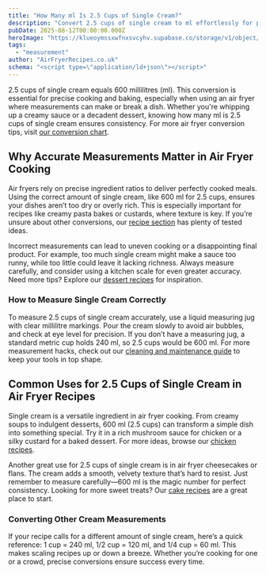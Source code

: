 ```yaml
---
title: "How Many ml Is 2.5 Cups of Single Cream?"
description: "Convert 2.5 cups of single cream to ml effortlessly for perfect baking and cooking results every time."
pubDate: 2025-08-12T00:00:00.000Z
heroImage: "https://klueoymssxwfnxsvcyhv.supabase.co/storage/v1/object/public/md/how-many-ml-is-2-5-cups-of-single-cream-8bd33532.webp"
tags:
  - "measurement"
author: "AirFryerRecipes.co.uk"
schema: "<script type=\"application/ld+json\"></script>"
---
```


<p>2.5 cups of single cream equals 600 millilitres (ml). This conversion is essential for precise cooking and baking, especially when using an air fryer where measurements can make or break a dish. Whether you're whipping up a creamy sauce or a decadent dessert, knowing how many ml is 2.5 cups of single cream ensures consistency. For more air fryer conversion tips, visit <a href=https://www.airfryerrecipe.co.uk/air-fryer-conversion-chart>our conversion chart</a>.</p>

<h2>Why Accurate Measurements Matter in Air Fryer Cooking</h2>  
<p>Air fryers rely on precise ingredient ratios to deliver perfectly cooked meals. Using the correct amount of single cream, like 600 ml for 2.5 cups, ensures your dishes aren’t too dry or overly rich. This is especially important for recipes like creamy pasta bakes or custards, where texture is key. If you’re unsure about other conversions, our <a href=https://www.airfryerrecipe.co.uk/recipes>recipe section</a> has plenty of tested ideas.</p>  

<p>Incorrect measurements can lead to uneven cooking or a disappointing final product. For example, too much single cream might make a sauce too runny, while too little could leave it lacking richness. Always measure carefully, and consider using a kitchen scale for even greater accuracy. Need more tips? Explore our <a href=https://www.airfryerrecipe.co.uk/recipe-category/dessert>dessert recipes</a> for inspiration.</p>  

<h3>How to Measure Single Cream Correctly</h3>  
<p>To measure 2.5 cups of single cream accurately, use a liquid measuring jug with clear millilitre markings. Pour the cream slowly to avoid air bubbles, and check at eye level for precision. If you don’t have a measuring jug, a standard metric cup holds 240 ml, so 2.5 cups would be 600 ml. For more measurement hacks, check out our <a href=https://www.airfryerrecipe.co.uk/air-fryer-cleaner>cleaning and maintenance guide</a> to keep your tools in top shape.</p>  

<h2>Common Uses for 2.5 Cups of Single Cream in Air Fryer Recipes</h2>  
<p>Single cream is a versatile ingredient in air fryer cooking. From creamy soups to indulgent desserts, 600 ml (2.5 cups) can transform a simple dish into something special. Try it in a rich mushroom sauce for chicken or a silky custard for a baked dessert. For more ideas, browse our <a href=https://www.airfryerrecipe.co.uk/recipe-category/chicken>chicken recipes</a>.</p>  

<p>Another great use for 2.5 cups of single cream is in air fryer cheesecakes or flans. The cream adds a smooth, velvety texture that’s hard to resist. Just remember to measure carefully—600 ml is the magic number for perfect consistency. Looking for more sweet treats? Our <a href=https://www.airfryerrecipe.co.uk/recipe-category/cakes>cake recipes</a> are a great place to start.</p>  

<h3>Converting Other Cream Measurements</h3>  
<p>If your recipe calls for a different amount of single cream, here’s a quick reference: 1 cup = 240 ml, 1/2 cup = 120 ml, and 1/4 cup = 60 ml. This makes scaling recipes up or down a breeze. Whether you’re cooking for one or a crowd, precise conversions ensure success every time.</p>